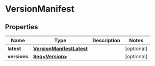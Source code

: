 

# VersionManifest


## Properties

Name | Type | Description | Notes
------------ | ------------- | ------------- | -------------
**latest** | [**VersionManifestLatest**](VersionManifestLatest.md) |  |  [optional]
**versions** | [**Seq&lt;Version&gt;**](Version.md) |  |  [optional]




